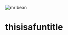 ![mr bean](https://user-images.githubusercontent.com/90571366/189355011-96f13b01-ea7b-4c6a-9536-31726b0e8117.gif)
# thisisafuntitle
